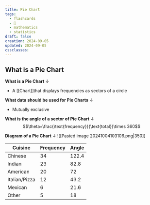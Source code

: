 ```yaml
---
title: Pie Chart
tags:
  - flashcards
  - 🌱
  - mathematics
  - statistics
draft: false
creation: 2024-09-05
updated: 2024-09-05
cssclasses: 
---
```

## What is a Pie Chart

**What is a Pie Chart**
↓
- A [[Chart]]that displays frequencies as sectors of a circle
<!--SR:!2025-01-01,16,290-->

**What data should be used for Pie Charts**
↓
- Mutually exclusive
<!--SR:!2025-01-01,16,290-->

**What is the angle of a sector of Pie Chart**
↓
$$\theta=\frac{\text{frequency}}{\text{total}}\times 360$$
<!--SR:!2024-12-31,15,290-->

**Diagram of a Pie Chart**
↓
![[Pasted image 20241004103106.png|350]]
<!--SR:!2025-01-01,16,290-->

| Cuisine       | Frequency | Angle |
| ------------- | --------- | ----- |
| Chinese       | 34        | 122.4 |
| Indian        | 23        | 82.8  |
| American      | 20        | 72    |
| Italian/Pizza | 12        | 43.2  |
| Mexican       | 6         | 21.6  |
| Other         | 5         | 18    |
